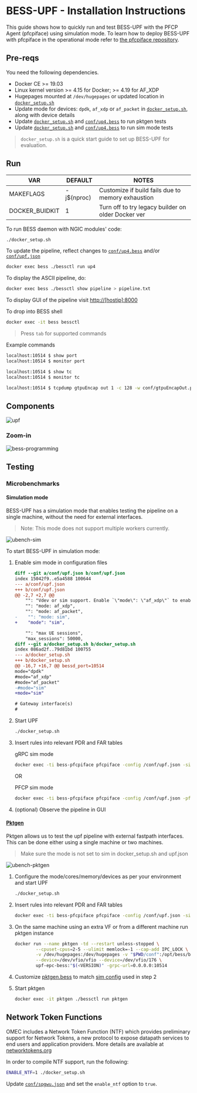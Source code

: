 <!--
SPDX-License-Identifier: Apache-2.0
Copyright(c) 2019 Intel Corporation
-->

# BESS-UPF - Installation Instructions

This guide shows how to quickly run and test BESS-UPF with the PFCP Agent (pfcpiface) using simulation mode.
To learn how to deploy BESS-UPF with pfcpiface in the operational mode refer to [the pfcpiface repository](https://github.com/omec-project/pfcpiface).

## Pre-reqs

You need the following dependencies.

* Docker CE >= 19.03
* Linux kernel version >= 4.15 for Docker; >= 4.19 for AF_XDP
* Hugepages mounted at `/dev/hugepages` or updated location in [`docker_setup.sh`](../docker_setup.sh)
* Update mode for devices: `dpdk`, `af_xdp` or `af_packet` in [`docker_setup.sh`](../docker_setup.sh),
    along with device details
* Update [`docker_setup.sh`](../docker_setup.sh) and [`conf/up4.bess`](../conf/up4.bess) to run pktgen tests
* Update [`docker_setup.sh`](../docker_setup.sh) and [`conf/up4.bess`](../conf/up4.bess) to run sim mode tests

>`docker_setup.sh` is a quick start guide to set up BESS-UPF for evaluation.

## Run

| VAR            | DEFAULT    | NOTES                                              |
|----------------|------------|----------------------------------------------------|
| MAKEFLAGS      | -j$(nproc) | Customize if build fails due to memory exhaustion  |
| DOCKER_BUIDKIT |          1 | Turn off to try legacy builder on older Docker ver |

To run BESS daemon with NGIC modules' code:

```bash
./docker_setup.sh
```

To update the pipeline, reflect changes to [`conf/up4.bess`](../conf/up4.bess)
and/or [`conf/upf.json`](conf/upf.json)

```bash
docker exec bess ./bessctl run up4
```

To display the ASCII pipeline, do:

```bash
docker exec bess ./bessctl show pipeline > pipeline.txt
```

To display GUI of the pipeline visit [http://[hostip]:8000](http://[hostip]:8000)

To drop into BESS shell

```bash
docker exec -it bess bessctl
```

> Press `tab` for supported commands

Example commands

```bash
localhost:10514 $ show port
localhost:10514 $ monitor port

localhost:10514 $ show tc
localhost:10514 $ monitor tc

localhost:10514 $ tcpdump gtpuEncap out 1 -c 128 -w conf/gtpuEncapOut.pcap
```

## Components

![upf](images/upf.svg)

### Zoom-in

![bess-programming](images/bess-programming.svg)

## Testing

### Microbenchmarks

#### Simulation mode

BESS-UPF has a simulation mode that enables testing the pipeline on a single machine,
without the need for external interfaces.

> Note: This mode does not support multiple workers currently.

![ubench-sim](images/ubench-sim.svg)

To start BESS-UPF in simulation mode:

1. Enable sim mode in configuration files

    ```patch
    diff --git a/conf/upf.json b/conf/upf.json
    index 15042f9..e5a4588 100644
    --- a/conf/upf.json
    +++ b/conf/upf.json
    @@ -2,7 +2,7 @@
        "": "Vdev or sim support. Enable `\"mode\": \"af_xdp\"` to enable AF_XDP mode, or `\"mode\": \"af_packet\"` to enable AF_PACKET mode, or `\"mode\": \"sim\"` to generate synthetic traffic from BESS's Source module",
        "": "mode: af_xdp",
        "": "mode: af_packet",
    -    "": "mode: sim",
    +    "mode": "sim",

        "": "max UE sessions",
        "max_sessions": 50000,
    diff --git a/docker_setup.sh b/docker_setup.sh
    index 086ad2f..79d81bd 100755
    --- a/docker_setup.sh
    +++ b/docker_setup.sh
    @@ -16,7 +16,7 @@ bessd_port=10514
    mode="dpdk"
    #mode="af_xdp"
    #mode="af_packet"
    -#mode="sim"
    +mode="sim"

    # Gateway interface(s)
    #
    ```

2. Start UPF

    ```bash
    ./docker_setup.sh
    ```

3. Insert rules into relevant PDR and FAR tables

    gRPC sim mode

    ```bash
    docker exec -ti bess-pfcpiface pfcpiface -config /conf/upf.json -simulate create
    ```

    OR

    PFCP sim mode

    ```bash
    docker exec -ti bess-pfcpiface pfcpiface -config /conf/upf.json -pfcpsim
    ```

4. (optional) Observe the pipeline in GUI

#### [Pktgen](../conf/pktgen.bess)

Pktgen allows us to test the upf pipeline with external fastpath interfaces.
This can be done either using a single machine or two machines.

> Make sure the mode is not set to sim in docker_setup.sh and upf.json

![ubench-pktgen](images/ubench-pktgen.svg)

1. Configure the mode/cores/memory/devices as per your environment and start UPF

    ```bash
    ./docker_setup.sh
    ```

2. Insert rules into relevant PDR and FAR tables

    ```bash
    docker exec -ti bess-pfcpiface pfcpiface -config /conf/upf.json -simulate create
    ```

3. On the same machine using an extra VF or from a different machine run pktgen instance

    ```bash
    docker run --name pktgen -td --restart unless-stopped \
            --cpuset-cpus=2-5 --ulimit memlock=-1 --cap-add IPC_LOCK \
            -v /dev/hugepages:/dev/hugepages -v "$PWD/conf":/opt/bess/bessctl/conf \
            --device=/dev/vfio/vfio --device=/dev/vfio/176 \
            upf-epc-bess:"$(<VERSION)" -grpc-url=0.0.0.0:10514
    ```

4. Customize [pktgen.bess](../conf/pktgen.bess) to match [sim config](conf/upf.json) used in step 2

5. Start pktgen

    ```bash
    docker exec -it pktgen ./bessctl run pktgen
    ```

## Network Token Functions

OMEC includes a Network Token Function (NTF) which provides preliminary support
for Network Tokens, a new protocol to expose datapath services to end users and
application providers. More details are available at [networktokens.org](https://networktokens.org)

In order to compile NTF support, run the following:

```bash
ENABLE_NTF=1 ./docker_setup.sh
```

Update [`conf/spgwu.json`](conf/spgwu.json) and set the `enable_ntf` option to
`true`.
